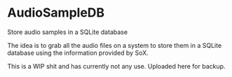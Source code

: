 # AudioSampleDB
Store audio samples in a SQLite database

The idea is to grab all the audio files on a system to store them in a SQLite database using the information provided by SoX.

This is a WIP shit and has currently not any use. Uploaded here for backup.
